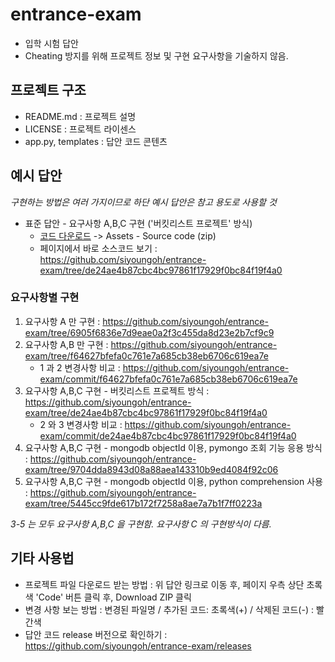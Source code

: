 # entrance-exam
- 입학 시험 답안
- Cheating 방지를 위해 프로젝트 정보 및 구현 요구사항을 기술하지 않음.

## 프로젝트 구조
- README.md : 프로젝트 설명
- LICENSE : 프로젝트 라이센스
- app.py, templates : 답안 코드 콘텐츠

## 예시 답안
*구현하는 방법은 여러 가지이므로 하단 예시 답안은 참고 용도로 사용할 것*
- 표준 답안 - 요구사항 A,B,C 구현 ('버킷리스트 프로젝트' 방식) 
  - [코드 다운로드](https://github.com/siyoungoh/entrance-exam/releases/tag/v1.0.0) -> Assets - Source code (zip)  
  - 페이지에서 바로 소스코드 보기 : https://github.com/siyoungoh/entrance-exam/tree/de24ae4b87cbc4bc97861f17929f0bc84f19f4a0  

### 요구사항별 구현
1. 요구사항 A 만 구현 : https://github.com/siyoungoh/entrance-exam/tree/6905f6836e7d9eae0a2f3c455da8d23e2b7cf9c9
2. 요구사항 A,B 만 구현 : https://github.com/siyoungoh/entrance-exam/tree/f64627bfefa0c761e7a685cb38eb6706c619ea7e
     - 1 과 2 변경사항 비교 : https://github.com/siyoungoh/entrance-exam/commit/f64627bfefa0c761e7a685cb38eb6706c619ea7e
3. 요구사항 A,B,C 구현 - 버킷리스트 프로젝트 방식 : https://github.com/siyoungoh/entrance-exam/tree/de24ae4b87cbc4bc97861f17929f0bc84f19f4a0
     - 2 와 3 변경사항 비교 : https://github.com/siyoungoh/entrance-exam/commit/de24ae4b87cbc4bc97861f17929f0bc84f19f4a0
4. 요구사항 A,B,C 구현 - mongodb objectId 이용, pymongo 조회 기능 응용 방식 : https://github.com/siyoungoh/entrance-exam/tree/9704dda8943d08a88aea143310b9ed4084f92c06
5. 요구사항 A,B,C 구현 - mongodb objectId 이용, python comprehension 사용 : https://github.com/siyoungoh/entrance-exam/tree/5445cc9fde617b172f7258a8ae7a7b1f7ff0223a

*3-5 는 모두 요구사항 A,B,C 을 구현함. 요구사항 C 의 구현방식이 다름.*

## 기타 사용법
- 프로젝트 파일 다운로드 받는 방법 : 위 답안 링크로 이동 후, 페이지 우측 상단 초록색 'Code' 버튼 클릭 후, Download ZIP 클릭
- 변경 사항 보는 방법 : 변경된 파일명 / 추가된 코드: 초록색(+)  / 삭제된 코드(-) : 빨간색
- 답안 코드 release 버전으로 확인하기 : https://github.com/siyoungoh/entrance-exam/releases

